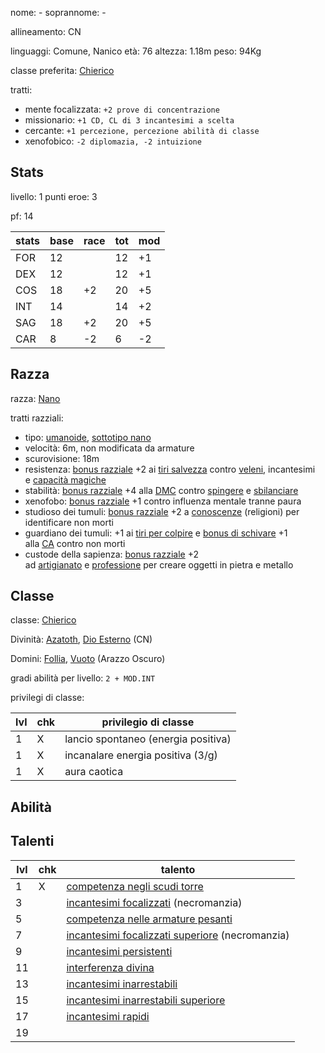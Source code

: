 nome: -
soprannome: -

allineamento: CN

linguaggi: Comune, Nanico
età: 76
altezza: 1.18m
peso: 94Kg

classe preferita: [Chierico]()

tratti:
 - mente focalizzata: `+2 prove di concentrazione`
 - missionario: `+1 CD, CL di 3 incantesimi a scelta`
 - cercante: `+1 percezione, percezione abilità di classe`
 - xenofobico: `-2 diplomazia, -2 intuizione`
## Stats

livello: 1
punti eroe: 3

pf: 14

| stats | base | race | tot | mod |
| ----- | ---- | ---- | --- | --- |
| FOR   | 12   |      | 12  | +1  |
| DEX   | 12   |      | 12  | +1  |
| COS   | 18   | +2   | 20  | +5  |
| INT   | 14   |      | 14  | +2  |
| SAG   | 18   | +2   | 20  | +5  |
| CAR   | 8    | -2   | 6   | -2  |

## Razza

razza: [Nano](https://golarion.altervista.org/wiki/Nano)

tratti razziali:
 - tipo: [umanoide](https://golarion.altervista.org/wiki/Razze/Qualit%C3%A0#Umanoide_(0_PR)), [sottotipo nano](https://golarion.altervista.org/wiki/Sottotipo_Nano)
 - velocità: 6m, non modificata da armature
 - scurovisione: 18m
 - resistenza: [bonus razziale](https://golarion.altervista.org/wiki/Glossario#Bonus_\(Razziale\) "Glossario") +2 ai [tiri salvezza](https://golarion.altervista.org/wiki/Tiri_Salvezza "Tiri Salvezza") contro [veleni](https://golarion.altervista.org/wiki/Veleni "Veleni"), incantesimi e [capacità magiche](https://golarion.altervista.org/wiki/Capacit%C3%A0_Magiche "Capacità Magiche")
 - stabilità: [bonus razziale](https://golarion.altervista.org/wiki/Glossario#Bonus_\(Razziale\) "Glossario") +4 alla [DMC](https://golarion.altervista.org/wiki/DMC "DMC") contro [spingere](https://golarion.altervista.org/wiki/Spingere "Spingere") e [sbilanciare](https://golarion.altervista.org/wiki/Sbilanciare "Sbilanciare")
 - xenofobo: [bonus razziale](https://golarion.altervista.org/wiki/Glossario#Bonus_\(Razziale\) "Glossario") +1 contro influenza mentale tranne paura
 - studioso dei tumuli: [bonus razziale](https://golarion.altervista.org/wiki/Glossario#Bonus_\(Razziale\) "Glossario") +2 a [conoscenze](https://golarion.altervista.org/wiki/Conoscenze "Conoscenze") (religioni) per identificare non morti
 - guardiano dei tumuli: +1 ai [tiri per colpire](https://golarion.altervista.org/wiki/Tiri_per_Colpire "Tiri per Colpire") e [bonus di schivare](https://golarion.altervista.org/wiki/Glossario#Bonus_\(Schivare\) "Glossario") +1 alla [CA](https://golarion.altervista.org/wiki/CA "CA") contro non morti
 - custode della sapienza: [bonus razziale](https://golarion.altervista.org/wiki/Glossario#Bonus_\(Razziale\) "Glossario") +2 ad [artigianato](https://golarion.altervista.org/wiki/Artigianato "Artigianato") e [professione](https://golarion.altervista.org/wiki/Professione "Professione") per creare oggetti in pietra e metallo

## Classe

classe: [Chierico](https://golarion.altervista.org/wiki/Chierico)

Divinità: [Azatoth](https://golarion.altervista.org/wiki/Azathoth), [Dio Esterno](https://golarion.altervista.org/wiki/Dio_Esterno) (CN)

Domini: [Follia](https://golarion.altervista.org/wiki/Dominio_della_Follia), [Vuoto](https://golarion.altervista.org/wiki/Dominio_del_Vuoto) (Arazzo Oscuro)

gradi abilità per livello: `2 + MOD.INT`

privilegi di classe:

| lvl | chk | privilegio di classe                |
| --- | --- | ----------------------------------- |
| 1   | X   | lancio spontaneo (energia positiva) |
| 1   | X   | incanalare energia positiva (3/g)   |
| 1   | X   | aura caotica                        |

## Abilità


## Talenti

| lvl | chk | talento                                                                                                                   |
| --- | --- | ------------------------------------------------------------------------------------------------------------------------- |
| 1   | X   | [competenza negli scudi torre](https://golarion.altervista.org/wiki/Competenza_negli_Scudi_Torre)                         |
| 3   |     | [incantesimi focalizzati](https://golarion.altervista.org/wiki/Incantesimi_Focalizzati) (necromanzia)                     |
| 5   |     | [competenza nelle armature pesanti](https://golarion.altervista.org/wiki/Competenza_nelle_Armature_Pesanti)               |
| 7   |     | [incantesimi focalizzati superiore](https://golarion.altervista.org/wiki/Incantesimi_Focalizzati_Superiore) (necromanzia) |
| 9   |     | [incantesimi persistenti](https://golarion.altervista.org/wiki/Incantesimi_Persistenti)                                   |
| 11  |     | [interferenza divina](https://golarion.altervista.org/wiki/Interferenza_Divina)                                           |
| 13  |     | [incantesimi inarrestabili](https://golarion.altervista.org/wiki/Incantesimi_Inarrestabili)                               |
| 15  |     | [incantesimi inarrestabili superiore](https://golarion.altervista.org/wiki/Incantesimi_Inarrestabili_Superiore)           |
| 17  |     | [incantesimi rapidi](https://golarion.altervista.org/wiki/Incantesimi_Rapidi)                                             |
| 19  |     |                                                                                                                           |
